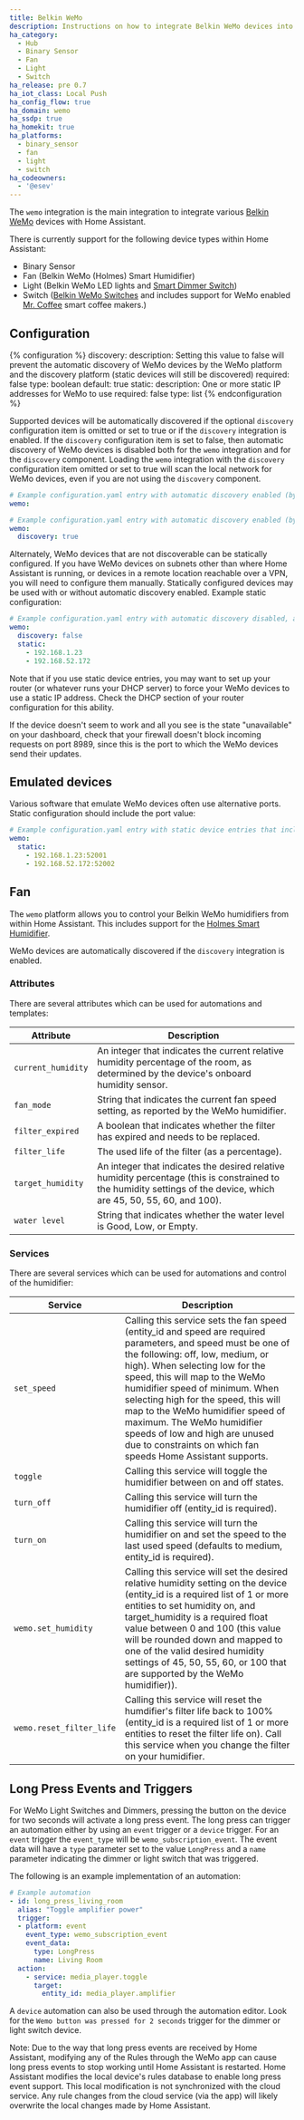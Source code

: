 ```yaml
---
title: Belkin WeMo
description: Instructions on how to integrate Belkin WeMo devices into Home Assistant.
ha_category:
  - Hub
  - Binary Sensor
  - Fan
  - Light
  - Switch
ha_release: pre 0.7
ha_iot_class: Local Push
ha_config_flow: true
ha_domain: wemo
ha_ssdp: true
ha_homekit: true
ha_platforms:
  - binary_sensor
  - fan
  - light
  - switch
ha_codeowners:
  - '@esev'
---
```


The `wemo` integration is the main integration to integrate various [Belkin WeMo](https://www.belkin.com/us/c/wemo/) devices with Home Assistant.

There is currently support for the following device types within Home Assistant:

- Binary Sensor
- Fan (Belkin WeMo (Holmes) Smart Humidifier)
- Light (Belkin WeMo LED lights and [Smart Dimmer Switch](https://www.belkin.com/us/F7C059-Belkin/p/P-F7C059/))
- Switch ([Belkin WeMo Switches](https://www.belkin.com/us/Products/home-automation/c/wemo-home-automation/) and includes support for WeMo enabled [Mr. Coffee](https://www.mrcoffee.com/wemo-landing-page.html) smart coffee makers.)

## Configuration

{% configuration %}
  discovery:
    description: Setting this value to false will prevent the automatic discovery of WeMo devices by the WeMo platform and the discovery platform (static devices will still be discovered)
    required: false
    type: boolean
    default: true
  static:
    description: One or more static IP addresses for WeMo to use
    required: false
    type: list
{% endconfiguration %}

Supported devices will be automatically discovered if the optional `discovery` configuration item is omitted or set to true or if the `discovery` integration is enabled. If the `discovery` configuration item is set to false, then automatic discovery of WeMo devices is disabled both for the `wemo` integration and for the `discovery` component. Loading the `wemo` integration with the `discovery` configuration item omitted or set to true will scan the local network for WeMo devices, even if you are not using the `discovery` component.

```yaml
# Example configuration.yaml entry with automatic discovery enabled (by omitting the discovery configuration item)
wemo:

# Example configuration.yaml entry with automatic discovery enabled (by explicitly setting the discovery configuration item)
wemo:
  discovery: true
```

Alternately, WeMo devices that are not discoverable can be statically configured. If you have WeMo devices on subnets other than where Home Assistant is running, or devices in a remote location reachable over a VPN, you will need to configure them manually. Statically configured devices may be used with or without automatic discovery enabled. Example static configuration:

```yaml
# Example configuration.yaml entry with automatic discovery disabled, and 2 statically configured devices
wemo:
  discovery: false
  static:
    - 192.168.1.23
    - 192.168.52.172
```

Note that if you use static device entries, you may want to set up your router (or whatever runs your DHCP server) to force your WeMo devices to use a static IP address. Check the DHCP section of your router configuration for this ability.

If the device doesn't seem to work and all you see is the state "unavailable" on your dashboard, check that your firewall doesn't block incoming requests on port 8989, since this is the port to which the WeMo devices send their updates.

## Emulated devices

Various software that emulate WeMo devices often use alternative ports. Static configuration should include the port value:

```yaml
# Example configuration.yaml entry with static device entries that include non-standard port numbers
wemo:
  static:
    - 192.168.1.23:52001
    - 192.168.52.172:52002
```

## Fan

The `wemo` platform allows you to control your Belkin WeMo humidifiers from within Home Assistant. This includes support for the [Holmes Smart Humidifier](https://www.holmesproducts.com/wemo-humidifier.html).

WeMo devices are automatically discovered if the `discovery` integration is enabled.

### Attributes

There are several attributes which can be used for automations and templates:

| Attribute | Description |
| --------- | ----------- |
| `current_humidity` | An integer that indicates the current relative humidity percentage of the room, as determined by the device's onboard humidity sensor.
| `fan_mode` | String that indicates the current fan speed setting, as reported by the WeMo humidifier.
| `filter_expired` | A boolean that indicates whether the filter has expired and needs to be replaced.
| `filter_life` | The used life of the filter (as a percentage).
| `target_humidity` | An integer that indicates the desired relative humidity percentage (this is constrained to the humidity settings of the device, which are 45, 50, 55, 60, and 100).
| `water level` | String that indicates whether the water level is Good, Low, or Empty.

### Services

There are several services which can be used for automations and control of the humidifier:

| Service | Description |
| --------- | ----------- |
| `set_speed` | Calling this service sets the fan speed (entity_id and speed are required parameters, and speed must be one of the following: off, low, medium, or high). When selecting low for the speed, this will map to the WeMo humidifier speed of minimum. When selecting high for the speed, this will map to the WeMo humidifier speed of maximum. The WeMo humidifier speeds of low and high are unused due to constraints on which fan speeds Home Assistant supports.
| `toggle` | Calling this service will toggle the humidifier between on and off states.
| `turn_off` | Calling this service will turn the humidifier off (entity_id is required).
| `turn_on` | Calling this service will turn the humidifier on and set the speed to the last used speed (defaults to medium, entity_id is required).
| `wemo.set_humidity` | Calling this service will set the desired relative humidity setting on the device (entity_id is a required list of 1 or more entities to set humidity on, and target_humidity is a required float value between 0 and 100 (this value will be rounded down and mapped to one of the valid desired humidity settings of 45, 50, 55, 60, or 100 that are supported by the WeMo humidifier)).
| `wemo.reset_filter_life` | Calling this service will reset the humdifier's filter life back to 100% (entity_id is a required list of 1 or more entities to reset the filter life on). Call this service when you change the filter on your humidifier.

## Long Press Events and Triggers

For WeMo Light Switches and Dimmers, pressing the button on the device for two seconds will activate a long press event. The long press can trigger an automation
either by using an `event` trigger or a `device` trigger. For an `event` trigger the `event_type` will be `wemo_subscription_event`. The event data will have a `type` parameter
set to the value `LongPress` and a `name` parameter indicating the dimmer or light switch that was triggered.

The following is an example implementation of an automation:

```yaml
# Example automation
- id: long_press_living_room
  alias: "Toggle amplifier power"
  trigger:
  - platform: event
    event_type: wemo_subscription_event
    event_data:
      type: LongPress
      name: Living Room
  action:
    - service: media_player.toggle
      target:
        entity_id: media_player.amplifier
```

A `device` automation can also be used through the automation editor. Look for the `Wemo button was pressed for 2 seconds` trigger for the dimmer or light switch device.

Note: Due to the way that long press events are received by Home Assistant, modifying any of the Rules through the WeMo app can cause long press events to stop working until Home Assistant is restarted. Home Assistant modifies the local device's rules database to enable long press event support. This local modification is not synchronized with the cloud service. Any rule changes from the cloud service (via the app) will likely overwrite the local changes made by Home Assistant.
